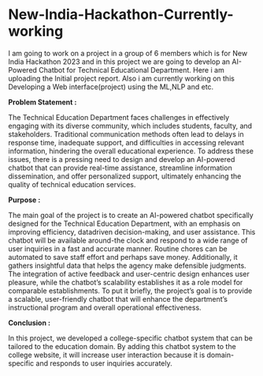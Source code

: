 # New-India-Hackathon-Currently-working

I am going to work on a project in a group of 6 members which is for New India Hackathon 2023 and in this project we are going to develop an AI-Powered Chatbot for Technical Educational Department. Here i am uploading the Initial project report. Also i am currently working on this Developing a Web interface(project) using the ML,NLP and etc.

**Problem Statement :** 





The Technical Education Department faces challenges in effectively engaging with its diverse community, which includes students, faculty, and stakeholders. Traditional communication methods often lead to delays in response time, inadequate support, and difficulties in accessing relevant information, hindering the overall educational experience. To address these issues, there is a pressing need to design and develop an AI-powered chatbot that can provide real-time assistance, streamline information dissemination, and offer personalized support, ultimately enhancing the quality of technical education services.

**Purpose :**

The main goal of the project is to create an AI-powered chatbot specifically designed for the Technical Education Department, with an emphasis on improving efficiency, datadriven decision-making, and user assistance. This chatbot will be available around-the clock and respond to a wide range of user inquiries in a fast and accurate manner. Routine chores can be automated to save staff effort and perhaps save money. Additionally, it gathers insightful data that helps the agency make defensible judgments. The integration of active feedback and user-centric design enhances user pleasure, while the chatbot’s scalability establishes it as a role model for comparable establishments. To put it briefly, the project’s goal is to provide a scalable, user-friendly chatbot that will enhance the department’s instructional program and overall operational effectiveness.

**Conclusion :**

In this project, we developed a college-specific chatbot system that can be tailored to the education domain. By adding this chatbot system to the college website,
it will increase user interaction because it is domain-specific and responds to user inquiries accurately.
